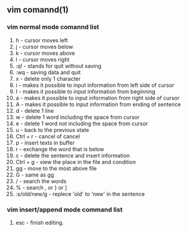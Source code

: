 ## vim comannd(1)

### vim normal mode comannd list

1. h - cursor moves left
1. j - cursor moves below
1. k - cursor moves above
1. l - cursor moves right
1. :q! - stands for quit without saving
1. :wq - saving data and quit
1. x - delete only 1 character
1. i - makes it possible to input information from left side of cursor
1. I - makes it possible to input information from beginning
1. a - makes it possible to input information from right side of cursor
1. A - makes it possible to input information from ending of sentence
1. d - delete 1 line
1. w - delete 1 word including the space from cursor
1. e - delete 1 word not including the space from cursor
1. u - back to the previous state
1. Ctrl + r - cancel of cancel
1. p - insert texts in buffer
1. r - exchange the word that is below
1. c - delete the sentence and insert information
1. Ctrl + g - view the place in the file and condition
1. gg - move to the most above file
1. G - same as gg
1. / - search the words
1. % - search , or } or ]
1. :s/old/new/g - replece 'old' to 'new' in the sentence

### vim insert/append mode command list

1. esc - finish editing.
